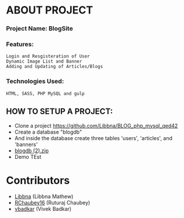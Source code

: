 # ABOUT PROJECT
### Project Name: BlogSite
### Features: 
    Login and Resgisteration of User
    Dynamic Image List and Banner
    Adding and Updating of Articles/Blogs
### Technologies Used: 
    HTML, SASS, PHP MySQL and gulp
    
## HOW TO SETUP A PROJECT: 
   * Clone a project https://github.com/Libbna/BLOG_php_mysql_qed42
   * Create a database "blogdb"
   * And inside the database create three tables 'users', 'articles', and 'banners'
   * [blogdb (2).zip](https://github.com/Libbna/BLOG_SITE/files/7427956/blogdb.2.zip)
   * Demo TEst


# Contributors
* [Libbna](https://github.com/Libbna) (Libbna Mathew)
* [RChaubey16](https://github.com/RChaubey16) (Ruturaj Chaubey)
* [vbadkar](https://github.com/vbadkar) (Vivek Badkar)

